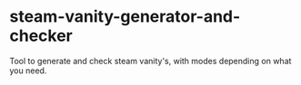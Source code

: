 # steam-vanity-generator-and-checker
 Tool to generate and check steam vanity's, with modes depending on what you need.
